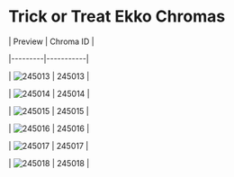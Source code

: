 # Trick or Treat Ekko Chromas


| Preview | Chroma ID |

|---------|-----------|

| ![245013](https://raw.communitydragon.org/latest/plugins/rcp-be-lol-game-data/global/default/v1/champion-chroma-images/245/245013.png) | 245013 |

| ![245014](https://raw.communitydragon.org/latest/plugins/rcp-be-lol-game-data/global/default/v1/champion-chroma-images/245/245014.png) | 245014 |

| ![245015](https://raw.communitydragon.org/latest/plugins/rcp-be-lol-game-data/global/default/v1/champion-chroma-images/245/245015.png) | 245015 |

| ![245016](https://raw.communitydragon.org/latest/plugins/rcp-be-lol-game-data/global/default/v1/champion-chroma-images/245/245016.png) | 245016 |

| ![245017](https://raw.communitydragon.org/latest/plugins/rcp-be-lol-game-data/global/default/v1/champion-chroma-images/245/245017.png) | 245017 |

| ![245018](https://raw.communitydragon.org/latest/plugins/rcp-be-lol-game-data/global/default/v1/champion-chroma-images/245/245018.png) | 245018 |